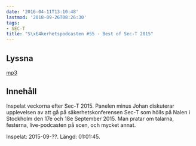 ```yaml
---
date: '2016-04-11T13:10:48'
lastmod: '2018-09-26T08:26:30'
tags:
- SEC-T
title: "S\xE4kerhetspodcasten #55 - Best of Sec-T 2015"
---
```

## Lyssna

[mp3](http://traffic.libsyn.com/sakerhetspodcasten/sakerhetspodcasten-BestOfSec-t-128kbps-stereo.mp3)

## Innehåll

Inspelat veckorna efter Sec-T 2015. Panelen minus Johan diskuterar upplevelsen av
att gå på säkerhetskonferensen Sec-T som hölls på Nalen i Stockholm den 17e och 18e
September 2015. Man pratar om talarna, festerna, live-podcasten på scen, och mycket annat.

Inspelat: 2015-09-??. Längd: 01:01:45.
